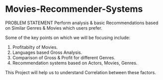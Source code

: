 # Movies-Recommender-Systems

PROBLEM STATEMENT
Perform analysis & basic Recommendations based on Similar Genres & Movies which users prefer.

Some of the key points on which we will be focusing include:
1) Profitabilty of Movies.
2) Languages based Gross Analysis.
3) Comparison of Gross & Profit for different Genres.
4) Recommendation systems based on Actors, Movies, Genres.

This Project will help us to understand Correlation between these factors.
